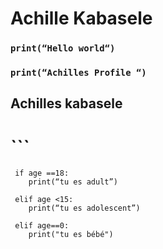 # Achille Kabasele

### ```print(“Hello world“)```

### ```print(“Achilles Profile “)```

## Achilles kabasele 

# ``` 
     if age ==18:
        print(“tu es adult”)
       
     elif age <15:
        print(“tu es adolescent”)
     
     elif age==0:
        print("tu es bébé")
```

